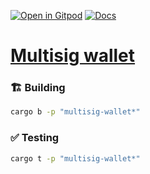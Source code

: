 [![Open in Gitpod](https://img.shields.io/badge/Open_in-Gitpod-white?logo=gitpod)](https://gitpod.io/#FOLDER=multisig-wallet/https://github.com/gear-foundation/dapps)
[![Docs](https://img.shields.io/github/actions/workflow/status/gear-foundation/dapps/contracts.yml?logo=rust&label=docs)](https://dapps.gear.rs/multisig_wallet_io)

# [Multisig wallet](https://wiki.gear-tech.io/docs/examples/DeFi/multisig-wallet)

### 🏗️ Building

```sh
cargo b -p "multisig-wallet*"
```

### ✅ Testing

```sh
cargo t -p "multisig-wallet*"
```
